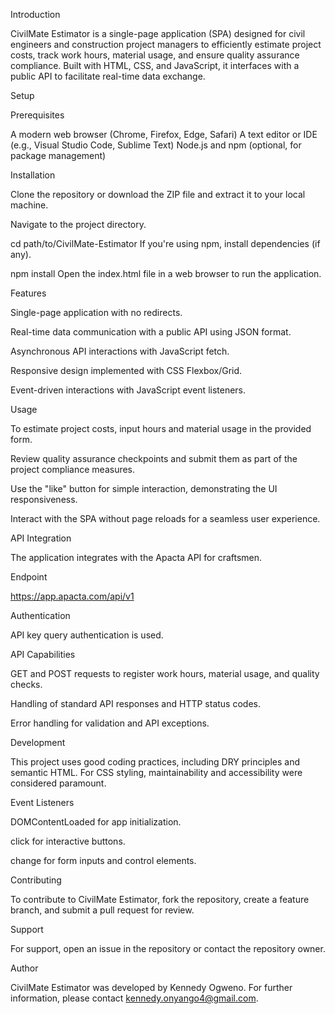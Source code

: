 Introduction

CivilMate Estimator is a single-page application (SPA) designed for civil engineers and construction project managers to efficiently estimate project costs, track work hours, material usage, and ensure quality assurance compliance. Built with HTML, CSS, and JavaScript, it interfaces with a public API to facilitate real-time data exchange.

Setup

Prerequisites

A modern web browser (Chrome, Firefox, Edge, Safari)
A text editor or IDE (e.g., Visual Studio Code, Sublime Text)
Node.js and npm (optional, for package management)


Installation

Clone the repository or download the ZIP file and extract it to your local machine.

Navigate to the project directory.

cd path/to/CivilMate-Estimator
If you're using npm, install dependencies (if any).

npm install
Open the index.html file in a web browser to run the application.

Features

Single-page application with no redirects.

Real-time data communication with a public API using JSON format.

Asynchronous API interactions with JavaScript fetch.

Responsive design implemented with CSS Flexbox/Grid.

Event-driven interactions with JavaScript event listeners.

Usage

To estimate project costs, input hours and material usage in the provided form.

Review quality assurance checkpoints and submit them as part of the project compliance measures.

Use the "like" button for simple interaction, demonstrating the UI responsiveness.

Interact with the SPA without page reloads for a seamless user experience.

API Integration

The application integrates with the Apacta API for craftsmen.

Endpoint

https://app.apacta.com/api/v1

Authentication

API key query authentication is used.

API Capabilities

GET and POST requests to register work hours, material usage, and quality checks.

Handling of standard API responses and HTTP status codes.

Error handling for validation and API exceptions.

Development

This project uses good coding practices, including DRY principles and semantic HTML. For CSS styling, maintainability and accessibility were considered paramount.

Event Listeners

DOMContentLoaded for app initialization.

click for interactive buttons.

change for form inputs and control elements.

Contributing

To contribute to CivilMate Estimator, fork the repository, create a feature branch, and submit a pull request for review.

Support

For support, open an issue in the repository or contact the repository owner.

Author

CivilMate Estimator was developed by Kennedy Ogweno. For further information, please contact kennedy.onyango4@gmail.com.
